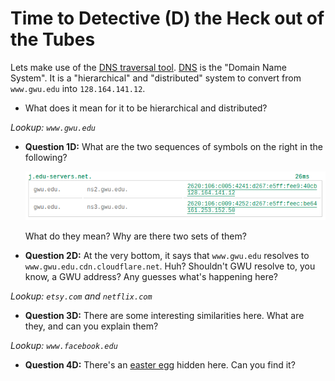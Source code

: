 # Time to Detective (D) the Heck out of the Tubes

Lets make use of the [DNS traversal tool](https://www.ultratools.com/tools/dnsTraversalResult).
[DNS](https://en.wikipedia.org/wiki/Domain_Name_System) is the "Domain Name System".
It is a "hierarchical" and "distributed" system to convert from `www.gwu.edu` into `128.164.141.12`.

- What does it mean for it to be hierarchical and distributed?

*Lookup: `www.gwu.edu`*

- **Question 1D:** What are the two sequences of symbols on the right in the following?

    ![What are those symbols?](gwu_dns.png)

	What do they mean?
	Why are there two sets of them?
- **Question 2D:** At the very bottom, it says that `www.gwu.edu` resolves to `www.gwu.edu.cdn.cloudflare.net`.
	Huh?
	Shouldn't GWU resolve to, you know, a GWU address?
	Any guesses what's happening here?

*Lookup: `etsy.com` and `netflix.com`*

- **Question 3D:** There are some interesting similarities here.
	What are they, and can you explain them?

*Lookup: `www.facebook.edu`*

- **Question 4D:** There's an [easter egg](https://en.wikipedia.org/wiki/Easter_egg_(media)) hidden here.
	Can you find it?
